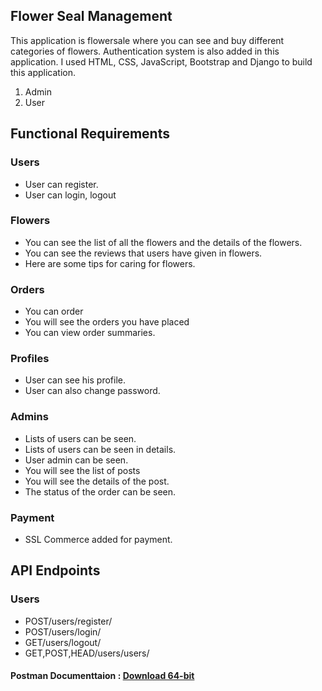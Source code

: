 <section>
  <div class="center">
    <h1 class="center">Flower Seal Management</h1>
    <p>This application is flowersale where you can see and buy different categories of flowers. Authentication system is also added in this 
     application. I used HTML, CSS, JavaScript, Bootstrap and Django to build this application.</p>
    <ol>
      <li>Admin</li>
      <li>User</li>
    </ol>
    <h2>Functional Requirements</h2>
    <h3>Users</h3>
    <ul>
      <li>User can register.</li>
      <li>User can login, logout</li>
    </ul>
    <h3>Flowers</h3>
    <ul>
      <li>You can see the list of all the flowers and the details of the flowers.</li>
      <li>You can see the reviews that users have given in flowers.</li>
      <li>Here are some tips for caring for flowers.</li>
    </ul>
     <h3>Orders</h3>
    <ul>
      <li>You can order</li>
      <li>You will see the orders you have placed</li>
      <li>You can view order summaries.</li>
    </ul>
    <h3>Profiles</h3>
    <ul>
      <li>User can see his profile.</li>
      <li>User can also change password.</li>
    </ul>
    <h3>Admins</h3>
    <ul>
      <li>Lists of users can be seen.</li>
      <li>Lists of users can be seen in details.</li>
      <li>User admin can be seen.</li>
      <li>You will see the list of posts</li>
      <li>You will see the details of the post.</li>
      <li>The status of the order can be seen.</li>
    </ul>
    <h3>Payment</h3>
    <ul>
      <li>SSL Commerce added for payment.</li>
    </ul>
    <h1>API Endpoints</h1>
    <h3>Users</h3>
    <ul>
      <li>POST/users/register/</li>
      <li>POST/users/login/</li>
      <li>GET/users/logout/</li>
      <li>GET,POST,HEAD/users/users/</li>
    </ul>
    <h4>Postman Documenttaion : <a href="https://www.postman.com/downloads/?utm_source=postman-home">Download 64-bit</a></h4>
  </div>
</section>
